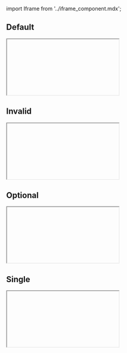 import Iframe from '../iframe_component.mdx';

## Default

<Iframe id='components-forms-checkbox--default' > </Iframe>

## Invalid

<Iframe id='components-forms-checkbox--invalid' > </Iframe>

## Optional

<Iframe id='components-forms-checkbox--optional' > </Iframe>

## Single

<Iframe id='components-forms-checkbox--single' > </Iframe>

